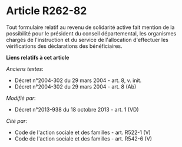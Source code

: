 # Article R262-82

Tout formulaire relatif au revenu de solidarité active fait mention de la possibilité pour le président du conseil
départemental, les organismes chargés de l'instruction et du service de l'allocation d'effectuer les vérifications des
déclarations des bénéficiaires.

**Liens relatifs à cet article**

_Anciens textes_:

  - Décret n°2004-302 du 29 mars 2004 - art. 8, v. init.
  - Décret n°2004-302 du 29 mars 2004 - art. 8 (Ab)

_Modifié par_:

  - Décret n°2013-938 du 18 octobre 2013 - art. 1 (VD)

_Cité par_:

  - Code de l'action sociale et des familles - art. R522-1 (V)
  - Code de l'action sociale et des familles - art. R542-6 (V)
